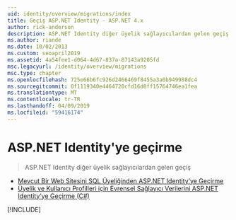 ```yaml
---
uid: identity/overview/migrations/index
title: Geçiş ASP.NET Identity - ASP.NET 4.x
author: rick-anderson
description: ASP.NET Identity diğer üyelik sağlayıcılardan gelen geçiş
ms.author: riande
ms.date: 10/02/2013
ms.custom: seoapril2019
ms.assetid: 4a54fee1-d064-4d67-837a-87143a9205fd
msc.legacyurl: /identity/overview/migrations
msc.type: chapter
ms.openlocfilehash: 725e66b6fc926d2466469f8455a3a0b949988dc4
ms.sourcegitcommit: 0f1119340e4464720cfd16d0ff15764746ea1fea
ms.translationtype: MT
ms.contentlocale: tr-TR
ms.lasthandoff: 04/09/2019
ms.locfileid: "59416174"
---
```

# <a name="migrating-to-aspnet-identity"></a>ASP.NET Identity'ye geçirme

> ASP.NET Identity diğer üyelik sağlayıcılardan gelen geçiş


- [Mevcut Bir Web Sitesini SQL Üyeliğinden ASP.NET Identity’ye Geçirme](migrating-an-existing-website-from-sql-membership-to-aspnet-identity.md)
- [Üyelik ve Kullanıcı Profilleri için Evrensel Sağlayıcı Verilerini ASP.NET Identity’ye Geçirme (C#)](migrating-universal-provider-data-for-membership-and-user-profiles-to-aspnet-identity.md)

[!INCLUDE[](../../../includes/identity/alter-command-exception.md)]
